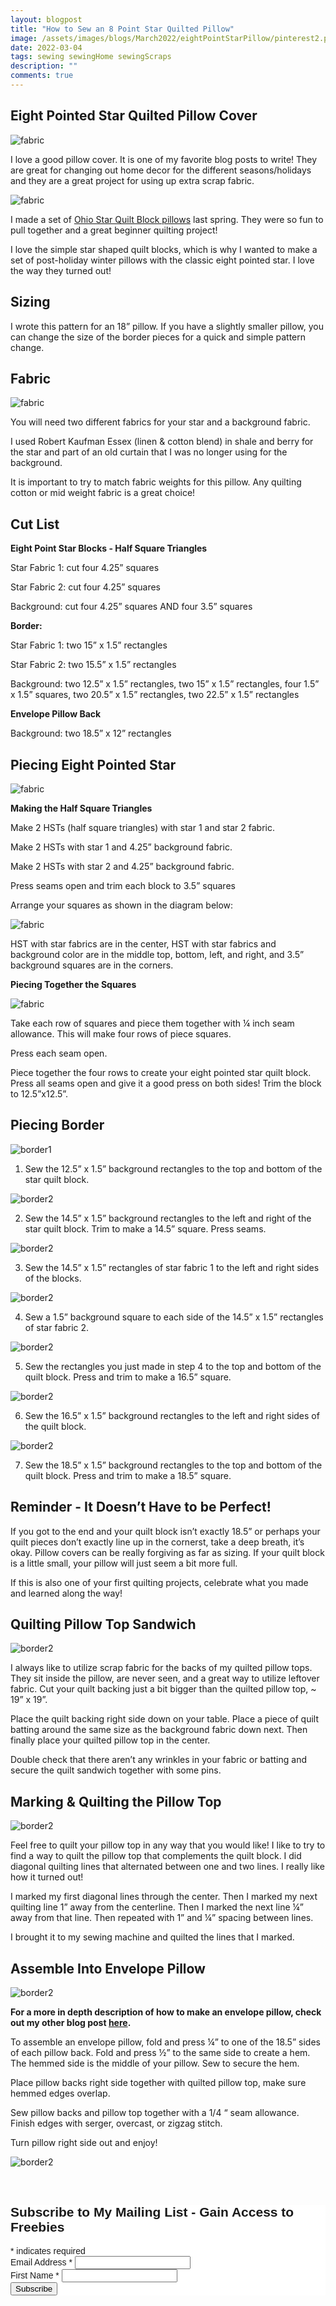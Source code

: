 ```yaml
---
layout: blogpost
title: "How to Sew an 8 Point Star Quilted Pillow"
image: /assets/images/blogs/March2022/eightPointStarPillow/pinterest2.png
date: 2022-03-04
tags: sewing sewingHome sewingScraps
description: ""
comments: true
---
```



## Eight Pointed Star Quilted Pillow Cover

![fabric](/assets/images/blogs/March2022/eightPointStarPillow/twoPillows.jpg)

I love a good pillow cover. It is one of my favorite blog posts to write! They are great for changing out home decor for the different seasons/holidays and they are a great project for using up extra scrap fabric. 

![fabric](/assets/images/blogs/March2021/OhioQuiltPillows/finalPillow.jpg)

I made a set of [Ohio Star Quilt Block pillows](https://joyberrystudios.com/2021/03/05/ohioQuiltPillow.html) last spring. They were so fun to pull together and a great beginner quilting project!

I love the simple star shaped quilt blocks, which is why I wanted to make a set of post-holiday winter pillows with the classic eight pointed star. I love the way they turned out!

## Sizing

I wrote this pattern for an 18” pillow. If you have a slightly smaller pillow, you can change the size of the border pieces for a quick and simple pattern change.

## Fabric

![fabric](/assets/images/blogs/March2022/eightPointStarPillow/supplies.jpg)

You will need two different fabrics for your star and a background fabric. 

I used Robert Kaufman Essex (linen & cotton blend) in shale and berry for the star and part of an old curtain that I was no longer using for the background. 

It is important to try to match fabric weights for this pillow. Any quilting cotton or mid weight fabric is a great choice!

## Cut List

**Eight Point Star Blocks - Half Square Triangles**
 
Star Fabric 1: cut four 4.25” squares

Star Fabric 2: cut four 4.25” squares

Background: cut four 4.25” squares AND four 3.5” squares

**Border:**

Star Fabric 1: two 15” x 1.5” rectangles

Star Fabric 2: two 15.5” x 1.5” rectangles

Background: two 12.5” x 1.5” rectangles, two 15” x 1.5” rectangles, four 1.5” x 1.5” squares, two 20.5” x 1.5” rectangles, two 22.5” x 1.5” rectangles

**Envelope Pillow Back**

Background: two 18.5” x 12” rectangles

## Piecing Eight Pointed Star

![fabric](/assets/images/blogs/March2022/eightPointStarPillow/HST.jpg)

**Making the Half Square Triangles**

Make 2 HSTs (half square triangles) with star 1 and star 2 fabric. 

Make 2 HSTs with star 1 and 4.25” background fabric.

Make 2 HSTs with star 2 and 4.25” background fabric. 

Press seams open and trim each block to 3.5” squares

Arrange your squares as shown in the diagram below:

![fabric](/assets/images/blogs/March2022/eightPointStarPillow/layout.jpg)

HST with star fabrics are in the center, HST with star fabrics and background color are in the middle top, bottom, left, and right, and 3.5” background squares are in the corners.

**Piecing Together the Squares**

![fabric](/assets/images/blogs/March2022/eightPointStarPillow/quiltStarAI.jpg)

Take each row of squares and piece them together with ¼ inch seam allowance. This will make four rows of piece squares.

Press each seam open.

Piece together the four rows to create your eight pointed star quilt block. Press all seams open and give it a good press on both sides! Trim the block to 12.5”x12.5”.

## Piecing Border

![border1](/assets/images/blogs/March2022/eightPointStarPillow/border1.jpg)

1. Sew the 12.5” x 1.5” background rectangles to the top and bottom of the star quilt block.

![border2](/assets/images/blogs/March2022/eightPointStarPillow/border2.jpg)

2. Sew the 14.5” x 1.5” background rectangles to the left and right of the star quilt block. Trim to make a 14.5” square. Press seams.

![border2](/assets/images/blogs/March2022/eightPointStarPillow/border3.jpg)

3. Sew the 14.5” x 1.5” rectangles of star fabric 1 to the left and right sides of the blocks.

![border2](/assets/images/blogs/March2022/eightPointStarPillow/border4.jpg)

4. Sew a 1.5” background square to each side of the 14.5” x 1.5” rectangles of star fabric 2.

![border2](/assets/images/blogs/March2022/eightPointStarPillow/border5.jpg)

5. Sew the rectangles you just made in step 4 to the top and bottom of the quilt block. Press and trim to make a 16.5” square.

![border2](/assets/images/blogs/March2022/eightPointStarPillow/border6.jpg)

6. Sew the 16.5” x 1.5” background rectangles to the left and right sides of the quilt block.

![border2](/assets/images/blogs/March2022/eightPointStarPillow/border7.jpg)

7. Sew the 18.5” x 1.5” background rectangles to the top and bottom of the quilt block. Press and trim to make a 18.5” square.

## Reminder - It Doesn’t Have to be Perfect!

If you got to the end and your quilt block isn’t exactly 18.5” or perhaps your quilt pieces don’t exactly line up in the cornerst, take a deep breath, it’s okay. Pillow covers can be really forgiving as far as sizing. If your quilt block is a little small, your pillow will just seem a bit more full.

If this is also one of your first quilting projects, celebrate what you made and learned along the way! 

## Quilting Pillow Top Sandwich

![border2](/assets/images/blogs/March2022/eightPointStarQuiltedPillow/pin.jpg)

I always like to utilize scrap fabric for the backs of my quilted pillow tops. They sit inside the pillow, are never seen, and a great way to utilize leftover fabric. Cut your quilt backing just a bit bigger than the quilted pillow top, ~ 19” x 19”. 

Place the quilt backing right side down on your table. Place a piece of quilt batting around the same size as the background fabric down next. Then finally place your quilted pillow top in the center.

Double check that there aren’t any wrinkles in your fabric or batting and secure the quilt sandwich together with some pins.

## Marking & Quilting the Pillow Top

![border2](/assets/images/blogs/March2022/eightPointStarQuiltedPillow/quiltingLines.jpg)

Feel free to quilt your pillow top in any way that you would like! I like to try to find a way to quilt the pillow top that complements the quilt block. I did diagonal quilting lines that alternated between one and two lines. I really like how it turned out!

I marked my first diagonal lines through the center. Then I marked my next quilting line 1” away from the centerline. Then I marked the next line ¼” away from that line. Then repeated with 1” and ¼” spacing between lines.

I brought it to my sewing machine and quilted the lines that I marked.

## Assemble Into Envelope Pillow

![border2](/assets/images/blogs/March2022/eightPointStarQuiltedPillow/pillowBacks.jpg)

**For a more in depth description of how to make an envelope pillow, check out my other blog post [here]().**

To assemble an envelope pillow, fold and  press ¼” to one of the 18.5” sides of each pillow back. Fold and press ½” to the same side to create a hem. The hemmed side is the middle of your pillow. Sew to secure the hem.

Place pillow backs right side together with quilted pillow top, make sure hemmed edges overlap.

Sew pillow backs and pillow top together with a 1/4 “ seam allowance. Finish edges with serger, overcast, or zigzag stitch.

Turn pillow right side out and enjoy!

![border2](/assets/images/blogs/March2022/eightPointStarQuiltedPillow/pillowOnBlanket.jpg)


<br>

<!-- Begin Mailchimp Signup Form -->
<link href="//cdn-images.mailchimp.com/embedcode/classic-10_7.css" rel="stylesheet" type="text/css">
<style type="text/css">
    #mc_embed_signup{background:#fff; clear:left; font:14px Helvetica,Arial,sans-serif; }
    /* Add your own Mailchimp form style overrides in your site stylesheet or in this style block.
       We recommend moving this block and the preceding CSS link to the HEAD of your HTML file. */
</style>
<div id="mc_embed_signup">
<form action="https://Joyberrystudios.us1.list-manage.com/subscribe/post?u=eca5a397f2fb0d58dcb66315c&amp;id=99d28d5b5c" method="post" id="mc-embedded-subscribe-form" name="mc-embedded-subscribe-form" class="validate" target="_blank" novalidate>
    <div id="mc_embed_signup_scroll">
    <h2>Subscribe to My Mailing List - Gain Access to Freebies</h2>
<div class="indicates-required"><span class="asterisk">*</span> indicates required</div>
<div class="mc-field-group">
    <label for="mce-EMAIL">Email Address  <span class="asterisk">*</span>
</label>
    <input type="email" value="" name="EMAIL" class="required email" id="mce-EMAIL">
</div>
<div class="mc-field-group">
    <label for="mce-FNAME">First Name  <span class="asterisk">*</span>
</label>
    <input type="text" value="" name="FNAME" class="required" id="mce-FNAME">
</div>
    <div id="mce-responses" class="clear">
        <div class="response" id="mce-error-response" style="display:none"></div>
        <div class="response" id="mce-success-response" style="display:none"></div>
    </div>    <!-- real people should not fill this in and expect good things - do not remove this or risk form bot signups-->
    <div style="position: absolute; left: -5000px;" aria-hidden="true"><input type="text" name="b_eca5a397f2fb0d58dcb66315c_99d28d5b5c" tabindex="-1" value=""></div>
    <div class="clear"><input type="submit" value="Subscribe" name="subscribe" id="mc-embedded-subscribe" class="button"></div>
    </div>
</form>
</div>
<script type='text/javascript' src='//s3.amazonaws.com/downloads.mailchimp.com/js/mc-validate.js'></script><script type='text/javascript'>(function($) {window.fnames = new Array(); window.ftypes = new Array();fnames[0]='EMAIL';ftypes[0]='email';fnames[1]='FNAME';ftypes[1]='text';fnames[2]='LNAME';ftypes[2]='text';fnames[3]='ADDRESS';ftypes[3]='address';fnames[4]='PHONE';ftypes[4]='phone';fnames[5]='BIRTHDAY';ftypes[5]='birthday';fnames[6]='OPTIN';ftypes[6]='text';}(jQuery));var $mcj = jQuery.noConflict(true);</script>
<!--End mc_embed_signup-->

<br>
<br>
